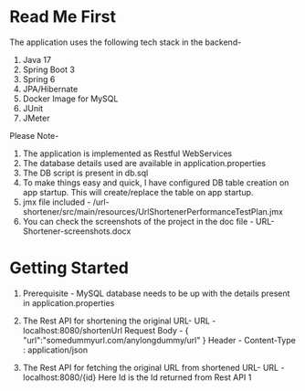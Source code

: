 # Read Me First

The application uses the following tech stack in the backend-
1. Java 17
2. Spring Boot 3
3. Spring 6
4. JPA/Hibernate 
5. Docker Image for MySQL
6. JUnit
7. JMeter

Please Note-

1. The application is implemented as Restful WebServices
2. The database details used are available in application.properties
3. The DB script is present in db.sql
4. To make things easy and quick, I have configured DB table creation on app startup. This will create/replace the table on app startup.
5. jmx file included - /url-shortener/src/main/resources/UrlShortenerPerformanceTestPlan.jmx
6. You can check the screenshots of the project in the doc file - URL-Shortener-screenshots.docx



# Getting Started
1. Prerequisite - MySQL database needs to be up with the details present in 
					application.properties
					
2. The Rest API for shortening the original URL- 
	URL - localhost:8080/shortenUrl
	Request Body - {  "url":"somedummyurl.com/anylongdummy/url" }
	Header - Content-Type : application/json
	
3. The Rest API for fetching the original URL from shortened URL- 
	URL - localhost:8080/{id}
	Here Id is the Id returned from Rest API 1



